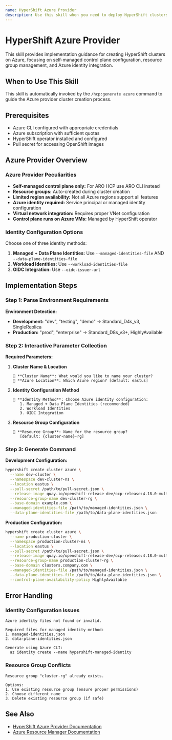 ```yaml
---
name: HyperShift Azure Provider
description: Use this skill when you need to deploy HyperShift clusters on Microsoft Azure with proper identity configuration and resource management
---
```


# HyperShift Azure Provider

This skill provides implementation guidance for creating HyperShift clusters on Azure, focusing on self-managed control plane configuration, resource group management, and Azure identity integration.

## When to Use This Skill

This skill is automatically invoked by the `/hcp:generate azure` command to guide the Azure provider cluster creation process.

## Prerequisites

- Azure CLI configured with appropriate credentials
- Azure subscription with sufficient quotas
- HyperShift operator installed and configured
- Pull secret for accessing OpenShift images

## Azure Provider Overview

### Azure Provider Peculiarities

- **Self-managed control plane only:** For ARO HCP use ARO CLI instead
- **Resource groups:** Auto-created during cluster creation
- **Limited region availability:** Not all Azure regions support all features
- **Azure identity required:** Service principal or managed identity configuration
- **Virtual network integration:** Requires proper VNet configuration
- **Control plane runs on Azure VMs:** Managed by HyperShift operator

### Identity Configuration Options

Choose one of three identity methods:

1. **Managed + Data Plane Identities:** Use `--managed-identities-file` AND `--data-plane-identities-file`
2. **Workload Identities:** Use `--workload-identities-file`
3. **OIDC Integration:** Use `--oidc-issuer-url`

## Implementation Steps

### Step 1: Parse Environment Requirements

**Environment Detection:**
- **Development:** "dev", "testing", "demo" → Standard_D4s_v3, SingleReplica
- **Production:** "prod", "enterprise" → Standard_D8s_v3+, HighlyAvailable

### Step 2: Interactive Parameter Collection

**Required Parameters:**

1. **Cluster Name & Location**
   ```
   🔹 **Cluster Name**: What would you like to name your cluster?
   🔹 **Azure Location**: Which Azure region? [default: eastus]
   ```

2. **Identity Configuration Method**
   ```
   🔹 **Identity Method**: Choose Azure identity configuration:
      1. Managed + Data Plane Identities (recommended)
      2. Workload Identities
      3. OIDC Integration
   ```

3. **Resource Group Configuration**
   ```
   🔹 **Resource Group**: Name for the resource group?
      [default: {cluster-name}-rg]
   ```

### Step 3: Generate Command

**Development Configuration:**
```bash
hypershift create cluster azure \
  --name dev-cluster \
  --namespace dev-cluster-ns \
  --location eastus \
  --pull-secret /path/to/pull-secret.json \
  --release-image quay.io/openshift-release-dev/ocp-release:4.18.0-multi \
  --resource-group-name dev-cluster-rg \
  --base-domain example.com \
  --managed-identities-file /path/to/managed-identities.json \
  --data-plane-identities-file /path/to/data-plane-identities.json
```

**Production Configuration:**
```bash
hypershift create cluster azure \
  --name production-cluster \
  --namespace production-cluster-ns \
  --location eastus \
  --pull-secret /path/to/pull-secret.json \
  --release-image quay.io/openshift-release-dev/ocp-release:4.18.0-multi \
  --resource-group-name production-cluster-rg \
  --base-domain clusters.company.com \
  --managed-identities-file /path/to/managed-identities.json \
  --data-plane-identities-file /path/to/data-plane-identities.json \
  --control-plane-availability-policy HighlyAvailable
```

## Error Handling

### Identity Configuration Issues
```
Azure identity files not found or invalid.

Required files for managed identity method:
1. managed-identities.json
2. data-plane-identities.json

Generate using Azure CLI:
  az identity create --name hypershift-managed-identity
```

### Resource Group Conflicts
```
Resource group "cluster-rg" already exists.

Options:
1. Use existing resource group (ensure proper permissions)
2. Choose different name
3. Delete existing resource group (if safe)
```

## See Also

- [HyperShift Azure Provider Documentation](https://hypershift.openshift.io/how-to/azure/)
- [Azure Resource Manager Documentation](https://docs.microsoft.com/en-us/azure/azure-resource-manager/)